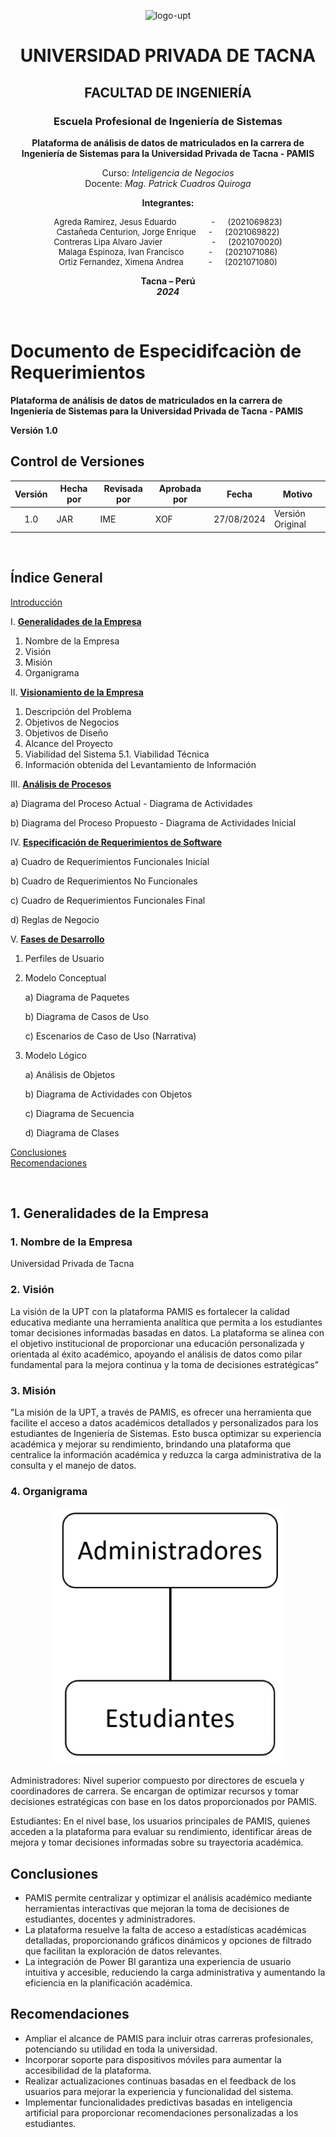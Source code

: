 <center>

![logo-upt](../media/logo-upt.png)

# UNIVERSIDAD PRIVADA DE TACNA  
## FACULTAD DE INGENIERÍA  
### Escuela Profesional de Ingeniería de Sistemas

**Plataforma de análisis de datos de matriculados en la carrera de Ingeniería de Sistemas para la Universidad Privada de Tacna - PAMIS**

Curso: *Inteligencia de Negocios*  
Docente: *Mag. Patrick Cuadros Quiroga*

**Integrantes:**

<p style="font-size: 13px;">Agreda Ramirez, Jesus Eduardo  &emsp;&emsp;&emsp;&emsp;- &emsp;  (2021069823)
<br>Castañeda Centurion, Jorge Enrique &emsp; - &emsp; (2021069822)
<br>Contreras Lipa Alvaro Javier &emsp;&emsp;&emsp;&emsp;&emsp;&ensp; - &emsp;  (2021070020)
<br>Malaga Espinoza, Ivan Francisco &emsp;&emsp;&ensp; - &emsp; (2021071086)
<br>Ortiz Fernandez, Ximena Andrea &emsp;&emsp;&ensp; - &emsp;  (2021071080)</p>

**Tacna – Perú**  
***2024***

</center>

<div style="page-break-after: always; visibility: hidden">\pagebreak</div>

# **Documento de Especidifcaciòn de Requerimientos**

**Plataforma de análisis de datos de matriculados en la carrera de Ingeniería de Sistemas para la Universidad Privada de Tacna - PAMIS**

**Versión 1.0**

## **Control de Versiones**

| Versión | Hecha por | Revisada por | Aprobada por | Fecha      | Motivo           |
| :-----: | --------- | ------------ | ------------ | ---------- | ---------------- |
| 1.0     | JAR       | IME          | XOF          | 27/08/2024 | Versión Original |

<div style="page-break-after: always; visibility: hidden">\pagebreak</div>


## **Índice General**

 [Introducción](#introducción)  

I. [**Generalidades de la Empresa**](#1)  
   1. Nombre de la Empresa
   2. Visión
   3. Misión
   4. Organigrama 

II. [**Visionamiento de la Empresa**](#2)    
   1. Descripción del Problema
   2. Objetivos de Negocios
   3. Objetivos de Diseño
   4. Alcance del Proyecto
   5. Viabilidad del Sistema
      5.1. Viabilidad Técnica
   6. Información obtenida del Levantamiento de Información

III. [**Análisis de Procesos**](#3)

   a) Diagrama del Proceso Actual - Diagrama de Actividades
   
   b) Diagrama del Proceso Propuesto - Diagrama de Actividades Inicial

IV. [**Especificación de Requerimientos de Software**](#4) 

   a) Cuadro de Requerimientos Funcionales Inicial

   b) Cuadro de Requerimientos No Funcionales

   c) Cuadro de Requerimientos Funcionales Final

   d) Reglas de Negocio

V. [**Fases de Desarrollo**](#5)   
   1. Perfiles de Usuario
   2. Modelo Conceptual

      a) Diagrama de Paquetes

      b) Diagrama de Casos de Uso 

      c) Escenarios de Caso de Uso (Narrativa)

   3. Modelo Lógico

      a) Análisis de Objetos

      b) Diagrama de Actividades con Objetos

      c) Diagrama de Secuencia 

      d) Diagrama de Clases

[Conclusiones](#conclusiones)  
[Recomendaciones](#recomendaciones)  


<div style="page-break-after: always; visibility: hidden">\pagebreak</div>

## 1. Generalidades de la Empresa <a id="1"></a>
### 1. Nombre de la Empresa
Universidad Privada de Tacna

### 2. Visión
La visión de la UPT con la plataforma PAMIS es fortalecer la calidad educativa mediante una herramienta analítica que permita a los estudiantes tomar decisiones informadas basadas en datos. La plataforma se alinea con el objetivo institucional de proporcionar una educación personalizada y orientada al éxito académico, apoyando el análisis de datos como pilar fundamental para la mejora continua y la toma de decisiones estratégicas”

### 3. Misión
"La misión de la UPT, a través de PAMIS, es ofrecer una herramienta que facilite el acceso a datos académicos detallados y personalizados para los estudiantes de Ingeniería de Sistemas. Esto busca optimizar su experiencia académica y mejorar su rendimiento, brindando una plataforma que centralice la información académica y reduzca la carga administrativa de la consulta y el manejo de datos.

### 4. Organigrama
<center>

![organigrama](../media/organigrama.png)
</center>

Administradores: Nivel superior compuesto por directores de escuela y coordinadores de carrera. Se encargan de optimizar recursos y tomar decisiones estratégicas con base en los datos proporcionados por PAMIS.

Estudiantes: En el nivel base, los usuarios principales de PAMIS, quienes acceden a la plataforma para evaluar su rendimiento, identificar áreas de mejora y tomar decisiones informadas sobre su trayectoria académica.

## Conclusiones<a id="conclusiones"></a>

+ PAMIS permite centralizar y optimizar el análisis académico mediante herramientas interactivas que mejoran la toma de decisiones de estudiantes, docentes y administradores.
+ La plataforma resuelve la falta de acceso a estadísticas académicas detalladas, proporcionando gráficos dinámicos y opciones de filtrado que facilitan la exploración de datos relevantes.
+ La integración de Power BI garantiza una experiencia de usuario intuitiva y accesible, reduciendo la carga administrativa y aumentando la eficiencia en la planificación académica.

## Recomendaciones<a id="recomendaciones"></a>
+ Ampliar el alcance de PAMIS para incluir otras carreras profesionales, potenciando su utilidad en toda la universidad.
+ Incorporar soporte para dispositivos móviles para aumentar la accesibilidad de la plataforma.
+ Realizar actualizaciones continuas basadas en el feedback de los usuarios para mejorar la experiencia y funcionalidad del sistema.
+ Implementar funcionalidades predictivas basadas en inteligencia artificial para proporcionar recomendaciones personalizadas a los estudiantes.